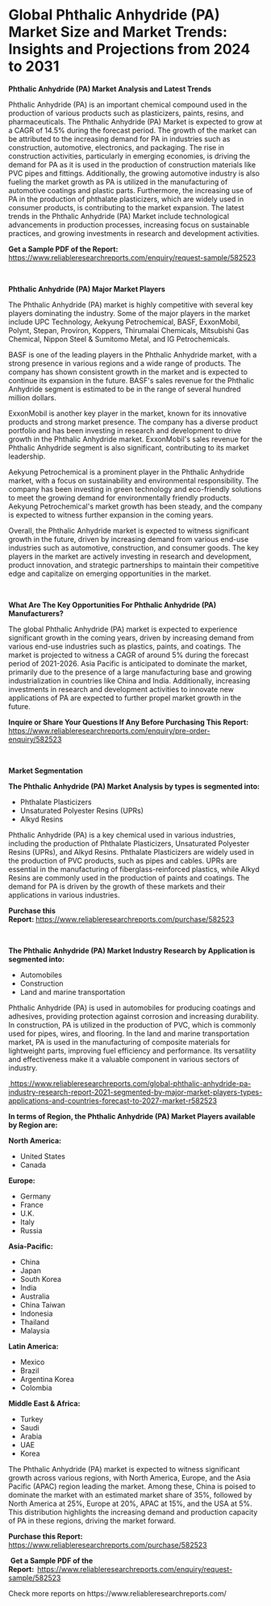 <p><h1>Global Phthalic Anhydride (PA) Market Size and Market Trends: Insights and Projections from 2024 to 2031</h1></p><p><strong>Phthalic Anhydride (PA) Market Analysis and Latest Trends</strong></p>
<p><p>Phthalic Anhydride (PA) is an important chemical compound used in the production of various products such as plasticizers, paints, resins, and pharmaceuticals. The Phthalic Anhydride (PA) Market is expected to grow at a CAGR of 14.5% during the forecast period. The growth of the market can be attributed to the increasing demand for PA in industries such as construction, automotive, electronics, and packaging. The rise in construction activities, particularly in emerging economies, is driving the demand for PA as it is used in the production of construction materials like PVC pipes and fittings. Additionally, the growing automotive industry is also fueling the market growth as PA is utilized in the manufacturing of automotive coatings and plastic parts. Furthermore, the increasing use of PA in the production of phthalate plasticizers, which are widely used in consumer products, is contributing to the market expansion. The latest trends in the Phthalic Anhydride (PA) Market include technological advancements in production processes, increasing focus on sustainable practices, and growing investments in research and development activities.</p></p>
<p><strong>Get a Sample PDF of the Report:&nbsp;</strong> <a href="https://www.reliableresearchreports.com/enquiry/request-sample/582523">https://www.reliableresearchreports.com/enquiry/request-sample/582523</a></p>
<p>&nbsp;</p>
<p><strong>Phthalic Anhydride (PA) Major Market Players</strong></p>
<p><p>The Phthalic Anhydride (PA) market is highly competitive with several key players dominating the industry. Some of the major players in the market include UPC Technology, Aekyung Petrochemical, BASF, ExxonMobil, Polynt, Stepan, Proviron, Koppers, Thirumalai Chemicals, Mitsubishi Gas Chemical, Nippon Steel & Sumitomo Metal, and IG Petrochemicals.</p><p>BASF is one of the leading players in the Phthalic Anhydride market, with a strong presence in various regions and a wide range of products. The company has shown consistent growth in the market and is expected to continue its expansion in the future. BASF's sales revenue for the Phthalic Anhydride segment is estimated to be in the range of several hundred million dollars.</p><p>ExxonMobil is another key player in the market, known for its innovative products and strong market presence. The company has a diverse product portfolio and has been investing in research and development to drive growth in the Phthalic Anhydride market. ExxonMobil's sales revenue for the Phthalic Anhydride segment is also significant, contributing to its market leadership.</p><p>Aekyung Petrochemical is a prominent player in the Phthalic Anhydride market, with a focus on sustainability and environmental responsibility. The company has been investing in green technology and eco-friendly solutions to meet the growing demand for environmentally friendly products. Aekyung Petrochemical's market growth has been steady, and the company is expected to witness further expansion in the coming years.</p><p>Overall, the Phthalic Anhydride market is expected to witness significant growth in the future, driven by increasing demand from various end-use industries such as automotive, construction, and consumer goods. The key players in the market are actively investing in research and development, product innovation, and strategic partnerships to maintain their competitive edge and capitalize on emerging opportunities in the market.</p></p>
<p>&nbsp;</p>
<p><strong>What Are The Key Opportunities For Phthalic Anhydride (PA) Manufacturers?</strong></p>
<p><p>The global Phthalic Anhydride (PA) market is expected to experience significant growth in the coming years, driven by increasing demand from various end-use industries such as plastics, paints, and coatings. The market is projected to witness a CAGR of around 5% during the forecast period of 2021-2026. Asia Pacific is anticipated to dominate the market, primarily due to the presence of a large manufacturing base and growing industrialization in countries like China and India. Additionally, increasing investments in research and development activities to innovate new applications of PA are expected to further propel market growth in the future.</p></p>
<p><strong>Inquire or Share Your Questions If Any Before Purchasing This Report:</strong> <a href="https://www.reliableresearchreports.com/enquiry/pre-order-enquiry/582523">https://www.reliableresearchreports.com/enquiry/pre-order-enquiry/582523</a></p>
<p>&nbsp;</p>
<p><strong>Market Segmentation</strong></p>
<p><strong>The Phthalic Anhydride (PA) Market Analysis by types is segmented into:</strong></p>
<p><ul><li>Phthalate Plasticizers</li><li>Unsaturated Polyester Resins (UPRs)</li><li>Alkyd Resins</li></ul></p>
<p><p>Phthalic Anhydride (PA) is a key chemical used in various industries, including the production of Phthalate Plasticizers, Unsaturated Polyester Resins (UPRs), and Alkyd Resins. Phthalate Plasticizers are widely used in the production of PVC products, such as pipes and cables. UPRs are essential in the manufacturing of fiberglass-reinforced plastics, while Alkyd Resins are commonly used in the production of paints and coatings. The demand for PA is driven by the growth of these markets and their applications in various industries.</p></p>
<p><strong>Purchase this Report:&nbsp;</strong><a href="https://www.reliableresearchreports.com/purchase/582523">https://www.reliableresearchreports.com/purchase/582523</a></p>
<p>&nbsp;</p>
<p><strong>The Phthalic Anhydride (PA) Market Industry Research by Application is segmented into:</strong></p>
<p><ul><li>Automobiles</li><li>Construction</li><li>Land and marine transportation</li></ul></p>
<p><p>Phthalic Anhydride (PA) is used in automobiles for producing coatings and adhesives, providing protection against corrosion and increasing durability. In construction, PA is utilized in the production of PVC, which is commonly used for pipes, wires, and flooring. In the land and marine transportation market, PA is used in the manufacturing of composite materials for lightweight parts, improving fuel efficiency and performance. Its versatility and effectiveness make it a valuable component in various sectors of industry.</p></p>
<p><a href="https://www.reliableresearchreports.com/global-phthalic-anhydride-pa-industry-research-report-2021-segmented-by-major-market-players-types-applications-and-countries-forecast-to-2027-market-r582523">&nbsp;https://www.reliableresearchreports.com/global-phthalic-anhydride-pa-industry-research-report-2021-segmented-by-major-market-players-types-applications-and-countries-forecast-to-2027-market-r582523</a></p>
<p><strong>In terms of Region, the Phthalic Anhydride (PA) Market Players available by Region are:</strong></p>
<p>
    <p> <strong> North America: </strong>
        <ul>
            <li>United States</li>
            <li>Canada</li>
        </ul>
        </p> 
    <p> <strong> Europe: </strong>
        <ul>
            <li>Germany</li>
            <li>France</li>
            <li>U.K.</li>
            <li>Italy</li>
            <li>Russia</li>
        </ul>
        </p> 
    <p> <strong> Asia-Pacific: </strong>
        <ul>
            <li>China</li>
            <li>Japan</li>
            <li>South Korea</li>
            <li>India</li>
            <li>Australia</li>
            <li>China Taiwan</li>
            <li>Indonesia</li>
            <li>Thailand</li>
            <li>Malaysia</li>
        </ul>
        </p> 
    <p> <strong> Latin America: </strong>
        <ul>
            <li>Mexico</li>
            <li>Brazil</li>
            <li>Argentina Korea</li>
            <li>Colombia</li>
        </ul>
        </p> 
    <p> <strong> Middle East & Africa: </strong>
        <ul>
            <li>Turkey</li>
            <li>Saudi</li>
            <li>Arabia</li>
            <li>UAE</li>
            <li>Korea</li>
        </ul>
    </p>
    </p>
<p><p>The Phthalic Anhydride (PA) market is expected to witness significant growth across various regions, with North America, Europe, and the Asia Pacific (APAC) region leading the market. Among these, China is poised to dominate the market with an estimated market share of 35%, followed by North America at 25%, Europe at 20%, APAC at 15%, and the USA at 5%. This distribution highlights the increasing demand and production capacity of PA in these regions, driving the market forward.</p></p>
<p><strong>Purchase this Report: </strong><a href="https://www.reliableresearchreports.com/purchase/582523">https://www.reliableresearchreports.com/purchase/582523</a></p>
<p>&nbsp;<strong>Get a Sample PDF of the Report:&nbsp;&nbsp;</strong><a href="https://www.reliableresearchreports.com/enquiry/request-sample/582523">https://www.reliableresearchreports.com/enquiry/request-sample/582523</a></p>
<p><strong></strong></p>
<p>Check more reports on https://www.reliableresearchreports.com/</p>